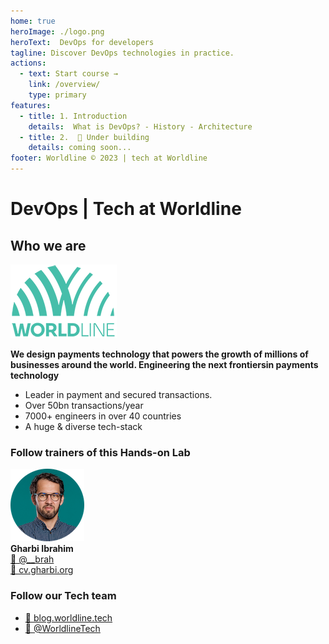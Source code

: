 ```yaml
---
home: true
heroImage: ./logo.png
heroText:  DevOps for developers
tagline: Discover DevOps technologies in practice.
actions:
  - text: Start course →
    link: /overview/
    type: primary
features:
  - title: 1. Introduction
    details:  What is DevOps? - History - Architecture
  - title: 2.  🚧 Under building 
    details: coming soon...
footer: Worldline © 2023 | tech at Worldline
---
```


# DevOps | Tech at Worldline

## Who we are 

![avatar](./assets/images/logo_worldline.png)  

**We design payments technology that powers the growth of millions​ of businesses around the world. Engineering the next frontiers​ in payments technology​**  
* Leader in payment and secured transactions. ​ 
* Over 50bn transactions/year​
* 7000+ engineers​ in over 40 countries​
* A huge & diverse​ tech-stack

### Follow trainers of this Hands-on Lab

![avatar](./assets/images/avatar.png)  
**Gharbi Ibrahim**  
[🔗 @__brah​](https://twitter.com/__brah)  
[🔗 cv.gharbi.org](http://cv.gharbi.org)

### Follow our Tech team

* [🔗 blog.worldline.tech](http://blog.worldline.tech)
* [🔗 @WorldlineTech​](https://twitter.com/worldlinetech)
